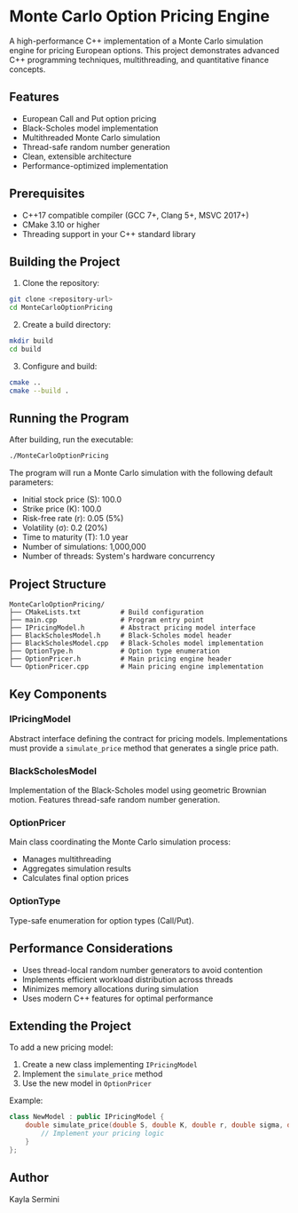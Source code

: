 # Monte Carlo Option Pricing Engine

A high-performance C++ implementation of a Monte Carlo simulation engine for pricing European options. This project demonstrates advanced C++ programming techniques, multithreading, and quantitative finance concepts.

## Features

- European Call and Put option pricing
- Black-Scholes model implementation
- Multithreaded Monte Carlo simulation
- Thread-safe random number generation
- Clean, extensible architecture
- Performance-optimized implementation

## Prerequisites

- C++17 compatible compiler (GCC 7+, Clang 5+, MSVC 2017+)
- CMake 3.10 or higher
- Threading support in your C++ standard library

## Building the Project

1. Clone the repository:
```bash
git clone <repository-url>
cd MonteCarloOptionPricing
```

2. Create a build directory:
```bash
mkdir build
cd build
```

3. Configure and build:
```bash
cmake ..
cmake --build .
```

## Running the Program

After building, run the executable:
```bash
./MonteCarloOptionPricing
```

The program will run a Monte Carlo simulation with the following default parameters:
- Initial stock price (S): 100.0
- Strike price (K): 100.0
- Risk-free rate (r): 0.05 (5%)
- Volatility (σ): 0.2 (20%)
- Time to maturity (T): 1.0 year
- Number of simulations: 1,000,000
- Number of threads: System's hardware concurrency

## Project Structure

```
MonteCarloOptionPricing/
├── CMakeLists.txt          # Build configuration
├── main.cpp                # Program entry point
├── IPricingModel.h         # Abstract pricing model interface
├── BlackScholesModel.h     # Black-Scholes model header
├── BlackScholesModel.cpp   # Black-Scholes model implementation
├── OptionType.h            # Option type enumeration
├── OptionPricer.h          # Main pricing engine header
└── OptionPricer.cpp        # Main pricing engine implementation
```

## Key Components

### IPricingModel
Abstract interface defining the contract for pricing models. Implementations must provide a `simulate_price` method that generates a single price path.

### BlackScholesModel
Implementation of the Black-Scholes model using geometric Brownian motion. Features thread-safe random number generation.

### OptionPricer
Main class coordinating the Monte Carlo simulation process:
- Manages multithreading
- Aggregates simulation results
- Calculates final option prices

### OptionType
Type-safe enumeration for option types (Call/Put).

## Performance Considerations

- Uses thread-local random number generators to avoid contention
- Implements efficient workload distribution across threads
- Minimizes memory allocations during simulation
- Uses modern C++ features for optimal performance

## Extending the Project

To add a new pricing model:
1. Create a new class implementing `IPricingModel`
2. Implement the `simulate_price` method
3. Use the new model in `OptionPricer`

Example:
```cpp
class NewModel : public IPricingModel {
    double simulate_price(double S, double K, double r, double sigma, double T) const override {
        // Implement your pricing logic
    }
};
```


## Author

Kayla Sermini